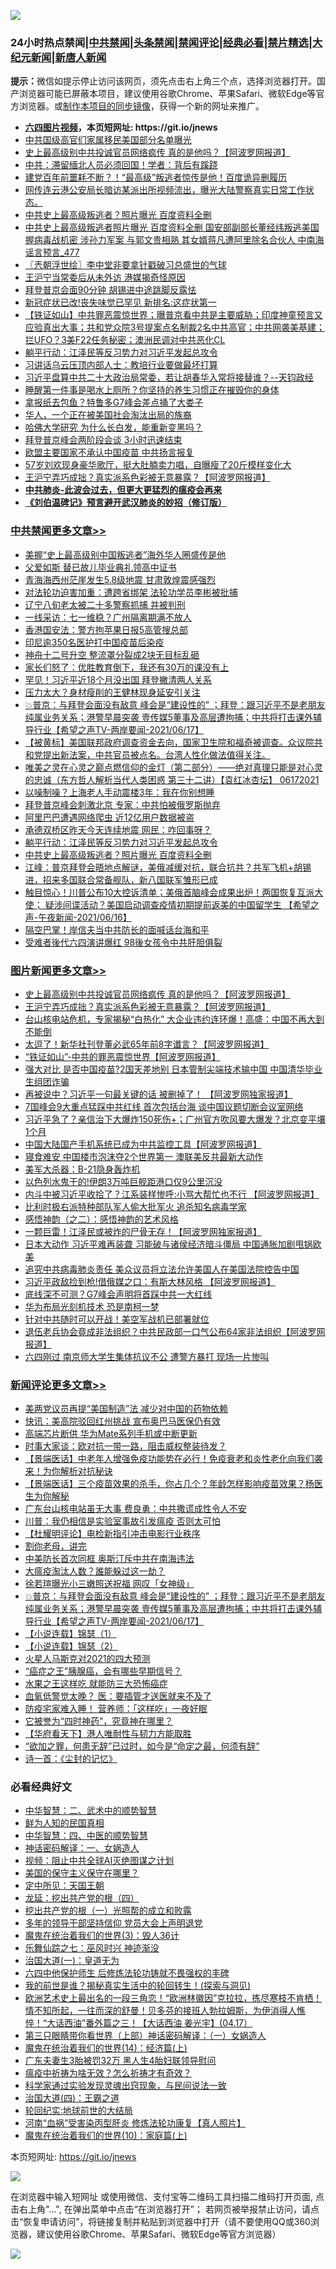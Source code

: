 ![](https://raw.githubusercontent.com/fqnews/bnews/master/64photo/fqnews-qr.jpg)

<div id="tt">
<h3>24小时热点禁闻|<a href="#%E4%B8%AD%E5%85%B1%E7%A6%81%E9%97%BB%E6%9B%B4%E5%A4%9A%E6%96%87%E7%AB%A0">中共禁闻</a>|<a href="#%E5%9B%BE%E7%89%87%E6%96%B0%E9%97%BB%E6%9B%B4%E5%A4%9A%E6%96%87%E7%AB%A0">头条禁闻</a>|<a href="#%E6%96%B0%E9%97%BB%E8%AF%84%E8%AE%BA%E6%9B%B4%E5%A4%9A%E6%96%87%E7%AB%A0">禁闻评论|<a href="#%E5%BF%85%E7%9C%8B%E7%BB%8F%E5%85%B8%E5%A5%BD%E6%96%87">经典必看|<a href="/video.md#%E7%A6%81%E7%89%87%E7%B2%BE%E9%80%89">禁片精选</a>|<a href="https://github.com/fqnews/djy/blob/master/gb/nf1351518.md#1">大纪元新闻</a>|<a href="https://github.com/fqnews/ntdtv/blob/master/gb/prog204.md#1">新唐人新闻</a></h3>
<div><b>提示：</b>微信如提示停止访问该网页，须先点击右上角三个点，选择浏览器打开。国产浏览器可能已屏蔽本项目，建议使用谷歌Chrome、苹果Safari、微软Edge等官方浏览器。或<a href="https://github.com/fqnews/bnews/blob/master/%E5%88%B6%E4%BD%9Cgit%E7%A6%81%E9%97%BB%E9%95%9C%E5%83%8F.md">制作本项目的同步镜像</a>，获得一个新的网址来推广。</div>
<ul>
<li><b><a href="http://d1.bdrive.tk/64.mp4" target="_blank">六四图片视频</a>，本页短网址: https://git.io/jnews</b></li>
<li><a href="/lifebaike/20210617/1568318.md">中共国级高官们家属移民美国部分名单曝光</a></li>
<li><a href="/topimagenews/20210617/1568586.md">史上最高级别中共投诚官员网络疯传 真的是他吗？【阿波罗网报道】</a></li>
<li><a href="/cnnews/20210617/1568296.md">中共：滞留缅北人员必须回国！学者：背后有蹊跷</a></li>
<li><a href="/comments/20210617/1568497.md">建党百年前噩耗不断？！“最高级”叛逃者惊传是他！百度诡异删履历</a></li>
<li><a href="/bannedvideo/20210617/1568352.md">网传连云港公安局长暗访某派出所视频流出，曝光大陆警察真实日常工作状态。</a></li>
<li><a href="/cbnews/20210617/1568531.md">中共史上最高级叛逃者？照片曝光 百度资料全删</a></li>
<li><a href="/comments/20210617/1568564.md">中共史上最高级叛逃者照片曝光 百度资料全删 国安部副部长董经纬叛逃美国 握病毒战机密 涉孙力军案 与郭文贵相熟 其女婿蒋凡遭阿里除名合伙人 中南海谣言预言_477</a></li>
<li><a href="/ssgc/20210617/1568278.md">〖兲朝浮世绘〗李中堂非要拿针戳破习总盛世的气球</a></li>
<li><a href="/cbnews/20210617/1568493.md">王沪宁当常委后从未外访 港媒揭奇怪原因</a></li>
<li><a href="/cbnews/20210617/1568226.md">拜登普京会面90分钟 胡锡进中途跳脚反露怯</a></li>
<li><a href="/cnnews/20210617/1568244.md">新冠症状已改!丧失味觉已罕见 新排名:这症状第一</a></li>
<li><a href="/bannedvideo/20210617/1568204.md">【铁证如山】中共罪恶震惊世界；曝普京看中共是主要威胁；印度神童预言又应验真出大事；共和党众院3号提案点名制裁2名中共高官；中共网袭美基建；拦UFO？3美F22任务秘密；澳洲民调对中共恶化CL</a></li>
<li><a href="/cbnews/20210617/1568536.md">躺平行动：江泽民等反习势力对习近平发起总攻令</a></li>
<li><a href="/cnnews/20210617/1568542.md">习讲话乌云压顶内部人士：教培行业要做最坏打算</a></li>
<li><a href="/bannedvideo/20210617/1568669.md">习近平盘算中共二十大政治局常委，若让胡春华入常将接替谁？--天钧政经</a></li>
<li><a href="/lifebaike/20210617/1568294.md">睡醒第一件事是喝水上厕所？你坚持的养生习惯正在摧毁你的身体</a></li>
<li><a href="/cnnews/20210617/1568267.md">拿报纸去包鱼？特鲁多G7峰会差点捅了大娄子</a></li>
<li><a href="/comments/20210617/1568533.md">华人，一个正在被美国社会淘汰出局的族裔</a></li>
<li><a href="/cnnews/20210617/1568340.md">哈佛大学研究 为什么长白发，能重新变黑吗？</a></li>
<li><a href="/comments/20210617/1568172.md">拜登普京峰会两阶段会谈 3小时迅速结束</a></li>
<li><a href="/cnnews/20210617/1568272.md">欧盟主要国家不承认中国疫苗 中共扬言报复</a></li>
<li><a href="/yule/20210617/1568188.md">57岁刘欢现身豪华歌厅，挺大肚腩卖力唱，自曝瘦了20斤模样变化大</a></li>
<li><a href="/topimagenews/20210617/1568585.md">王沪宁弄巧成拙？真实派系色彩被无意暴露？【阿波罗网报道】</a></li>
<li><b><a href="/comments/20200211/1275071.md" target="_blank">中共肺炎-此波会过去，但更大更猛烈的瘟疫会再来</a></b></li>
<li><b><a href="/comments/20200207/1272816.md" target="_blank">《刘伯温碑记》预言避开武汉肺炎的妙招（修订版）</a></b></li>
</ul>
</div>

<div class="catlist">
<h3><a href="/cbnews/" target="_blank">中共禁闻</a><span><a href="/cbnews/" target="_blank" rel="nofollow">更多文章>></a></span></h3>
<ul>
<li><a href="/cbnews/20210617/1568911.md" target="_blank">美握“史上最高级别中国叛逃者”海外华人圈盛传是他</a></li>
<li><a href="/cbnews/20210617/1568892.md" target="_blank">父爱如斯 替已故儿毕业典礼领高中证书</a></li>
<li><a href="/cbnews/20210617/1568867.md" target="_blank">青海海西州茫崖发生5.8级地震 甘肃敦煌震感强烈</a></li>
<li><a href="/cbnews/20210617/1568866.md" target="_blank">对法轮功迫害加重：遭跨省绑架 法轮功学员李彬被批捕</a></li>
<li><a href="/cbnews/20210617/1568865.md" target="_blank">辽宁八旬老太被二十多警察抓捕 并被判刑</a></li>
<li><a href="/cbnews/20210617/1568848.md" target="_blank">一线采访：七一维稳？广州隔离期满不放人</a></li>
<li><a href="/cbnews/20210617/1568830.md" target="_blank">香港国安法：警方拘苹果日报5高管搜总部</a></li>
<li><a href="/cbnews/20210617/1568804.md" target="_blank">印尼逾350名医护打中国疫苗后染疫</a></li>
<li><a href="/cbnews/20210617/1568807.md" target="_blank">神舟十二号升空 整流罩分裂成2块无目标乱砸</a></li>
<li><a href="/cbnews/20210617/1568806.md" target="_blank">家长们怒了：优胜教育倒下，我还有30万的课没有上</a></li>
<li><a href="/cbnews/20210617/1568782.md" target="_blank">罕见！习近平近18个月没出国 拜登撇清两人关系</a></li>
<li><a href="/cbnews/20210617/1568781.md" target="_blank">压力太大？身材瘦削的王健林现身延安引关注</a></li>
<li><a href="/comments/20210617/1568780.md" target="_blank">💥普京：与拜登会面没有敌意 峰会是“建设性的” ；拜登：跟习近平不是老朋友 纯属业务关系；港警早晨突袭 壹传媒5董事及高层遭拘捕；中共将打击课外辅导行业【希望之声TV-两岸要闻-2021/06/17】</a></li>
<li><a href="/comments/20210617/1568724.md" target="_blank">【被黄标】美国联邦政府调查资金去向，国家卫生院和福奇被调查。众议院共和党提出新法案，中共官员被点名。台湾人性化做法值得关注。</a></li>
<li><a href="/comments/20210617/1568712.md" target="_blank">唯美之灵在心灵之巅点燃信仰的金灯（第二部分）——绝对真理只能是对心灵的忠诚（东方哲人解析当代人类困惑  第三十二讲）【袁红冰杏坛】 06172021</a></li>
<li><a href="/cbnews/20210617/1568647.md" target="_blank">以噪制噪？上海老人手动震楼3年：我在你别想睡</a></li>
<li><a href="/cbnews/20210617/1568600.md" target="_blank">拜登普京峰会刺激北京 专家：中共怕被俄罗斯抛弃</a></li>
<li><a href="/cbnews/20210617/1568599.md" target="_blank">阿里巴巴遭遇网络爬虫 近12亿用户数据被盗</a></li>
<li><a href="/cbnews/20210617/1568541.md" target="_blank">承德双桥区昨天今天连续地震 网民：咋回事呀？</a></li>
<li><a href="/cbnews/20210617/1568536.md" target="_blank">躺平行动：江泽民等反习势力对习近平发起总攻令</a></li>
<li><a href="/cbnews/20210617/1568531.md" target="_blank">中共史上最高级叛逃者？照片曝光 百度资料全删</a></li>
<li><a href="/cbnews/20210617/1568529.md" target="_blank">江峰：普京拜登会晤地点解谜，美俄减缓对抗，联合抗共？共军飞机+胡锡进，招来多国联合常备舰队，新八国联军雏形已成</a></li>
<li><a href="/comments/20210617/1568520.md" target="_blank">触目惊心！川普公布10大控诉清单；美俄首脑峰会成果出炉！两国恢复互派大使； 疑涉间谍活动？美国启动调查疫情初期提前返美的中国留学生 【希望之声-午夜新闻-2021/06/16】</a></li>
<li><a href="/cbnews/20210617/1568513.md" target="_blank">隔空巴掌！岸信夫当中共防长的面喊话台海和平</a></li>
<li><a href="/cbnews/20210617/1568507.md" target="_blank">受难者後代六四演讲爆红 98後女孩令中共肝胆俱裂</a></li>

</ul>
</div>
<div class="catlist">
<h3><a href="/topimagenews/" target="_blank">图片新闻</a><span><a href="/topimagenews/" target="_blank" rel="nofollow">更多文章>></a></span></h3>
<ul>
<li><a href="/topimagenews/20210617/1568586.md" target="_blank">史上最高级别中共投诚官员网络疯传 真的是他吗？【阿波罗网报道】</a></li>
<li><a href="/topimagenews/20210617/1568585.md" target="_blank">王沪宁弄巧成拙？真实派系色彩被无意暴露？【阿波罗网报道】</a></li>
<li><a href="/topimagenews/20210616/1567991.md" target="_blank">台山核电站危机，专家揭秘“白热化” 大企业违约连环爆！高盛：中国不再大到不能倒</a></li>
<li><a href="/topimagenews/20210616/1567809.md" target="_blank">太逗了！新华社刊登董必武65年前8字谶言？【阿波罗网报道】</a></li>
<li><a href="/topimagenews/20210616/1567674.md" target="_blank">“铁证如山”-中共的罪恶震惊世界【阿波罗网报道】</a></li>
<li><a href="/topimagenews/20210615/1567286.md" target="_blank">强大对比 是否中国疫苗?2国天差地别 日本管制尖端技术输中国 中国清华毕业生组团诈骗</a></li>
<li><a href="/topimagenews/20210615/1567099.md" target="_blank">再被说中？习近平一句最关键的话 被删掉了！ 【阿波罗网独家报道】</a></li>
<li><a href="/topimagenews/20210614/1566582.md" target="_blank">7国峰会9大重点猛踩中共红线 首次包括台海 谈中国议题切断会议室网络</a></li>
<li><a href="/topimagenews/20210614/1566288.md" target="_blank">习近平急了？亲信治下大爆炸150死伤+；广州官方吹风要大爆发？北京变平壤1个月</a></li>
<li><a href="/topimagenews/20210614/1566204.md" target="_blank">中国大陆国产手机系统已成为中共监控工具【阿波罗网报道】</a></li>
<li><a href="/topimagenews/20210614/1566191.md" target="_blank">寝食难安 中国楼市泡沫夺2个世界第一 澳联美反共最新大动作</a></li>
<li><a href="/topimagenews/20210613/1565974.md" target="_blank">美军大杀器：B-21隐身轰炸机</a></li>
<li><a href="/topimagenews/20210613/1565965.md" target="_blank">以色列水鬼干的!伊朗3万吨巨舰距港口仅9公里沉没</a></li>
<li><a href="/topimagenews/20210613/1565945.md" target="_blank">内斗中被习近平收拾了？江系装样惨呼:小骂大帮忙也不行 【阿波罗网报道】</a></li>
<li><a href="/topimagenews/20210613/1565758.md" target="_blank">比利时极右派特种部队军人偷大批军火 追杀知名病毒学家</a></li>
<li><a href="/comments/20210612/1565472.md" target="_blank">感悟神韵（之二）：感悟神韵的艺术风格</a></li>
<li><a href="/topimagenews/20210612/1565301.md" target="_blank">一颗巨雷！江泽民或被炸的尸骨无存！【阿波罗网独家报道】</a></li>
<li><a href="/topimagenews/20210611/1564833.md" target="_blank">日本大动作 习近平难再装聋 习能破与诸侯经济暗斗僵局 中国通胀加剧甩锅欧美</a></li>
<li><a href="/topimagenews/20210611/1564685.md" target="_blank">追究中共病毒肺炎责任 美众议员将立法允许美国人在美国法院控告中国</a></li>
<li><a href="/topimagenews/20210611/1564647.md" target="_blank">习近平政敌捡到枪!借俄媒之口：有斯大林风格 【阿波罗网报道】</a></li>
<li><a href="/topimagenews/20210609/1563248.md" target="_blank">底线深不可测？G7峰会声明将首踩中共一大红线</a></li>
<li><a href="/topimagenews/20210609/1563122.md" target="_blank">华为布局光刻机技术 恐是南柯一梦</a></li>
<li><a href="/topimagenews/20210608/1562813.md" target="_blank">针对中共随时可以开战！美空军战机已部署就位</a></li>
<li><a href="/topimagenews/20210608/1562650.md" target="_blank">退伍老兵协会竟成非法组织？中共民政部一口气公布64家非法组织【阿波罗网报道】</a></li>
<li><a href="/topimagenews/20210608/1562320.md" target="_blank">六四刚过 南京师大学生集体抗议不公 遭警方暴打 现场一片惨叫</a></li>

</ul>
</div>
<div class="catlist">
<h3><a href="/comments/" target="_blank">新闻评论</a><span><a href="/comments/" target="_blank" rel="nofollow">更多文章>></a></span></h3>
<ul>
<li><a href="/comments/20210617/1568908.md" target="_blank">美两党议员再提“美国制造”法 减少对中国的药物依赖</a></li>
<li><a href="/comments/20210617/1568907.md" target="_blank">快讯：美高院驳回红州挑战 宣布奥巴马医保仍有效</a></li>
<li><a href="/comments/20210617/1568906.md" target="_blank">高端芯片断供 华为Mate系列手机或中断更新</a></li>
<li><a href="/comments/20210617/1568877.md" target="_blank">时事大家谈：欧对抗一带一路，阻击威权整装待发？</a></li>
<li><a href="/comments/20210617/1568875.md" target="_blank">【景端医话】中老年人增强免疫功能势在必行！免疫衰老和炎性老化向我们袭来！为你解析对抗秘诀</a></li>
<li><a href="/comments/20210617/1568874.md" target="_blank">【景端医话】三个疫苗效果的杀手，你占几个？年龄怎样影响疫苗效果？杨医生为你解秘</a></li>
<li><a href="/comments/20210617/1568853.md" target="_blank">广东台山核电站虽无大事 费良勇：中共撒谎成性令人不安</a></li>
<li><a href="/comments/20210617/1568852.md" target="_blank">川普：我仍相信是实验室事故引发瘟疫 否则太可怕</a></li>
<li><a href="/comments/20210617/1568850.md" target="_blank">【杜耀明评论】电检新指引冲击电影行业秩序</a></li>
<li><a href="/comments/20210617/1568832.md" target="_blank">割你老母，讲完</a></li>
<li><a href="/comments/20210617/1568831.md" target="_blank">中美防长首次同框 奥斯汀斥中共在南海违法</a></li>
<li><a href="/comments/20210617/1568802.md" target="_blank">大瘟疫淘汰人数？誰能躲过这一劫？</a></li>
<li><a href="/comments/20210617/1568785.md" target="_blank">徐若瑄曝光小三嫩照送祝福 网叹「女神级」</a></li>
<li><a href="/comments/20210617/1568780.md" target="_blank">💥普京：与拜登会面没有敌意 峰会是“建设性的” ；拜登：跟习近平不是老朋友 纯属业务关系；港警早晨突袭 壹传媒5董事及高层遭拘捕；中共将打击课外辅导行业【希望之声TV-两岸要闻-2021/06/17】</a></li>
<li><a href="/comments/20210617/1568777.md" target="_blank">【小说连载】锦瑟（1）</a></li>
<li><a href="/comments/20210617/1568776.md" target="_blank">【小说连载】锦瑟（2）</a></li>
<li><a href="/comments/20210617/1568753.md" target="_blank">火星人马斯克对2021的四大预测</a></li>
<li><a href="/comments/20210617/1568752.md" target="_blank">“癌症之王”胰腺癌，会有哪些早期信号？</a></li>
<li><a href="/comments/20210617/1568732.md" target="_blank">水果之王这样吃 就能防三大恐怖癌症</a></li>
<li><a href="/comments/20210617/1568731.md" target="_blank">血氧低警觉太晚？ 医：要插管才送医就来不及了</a></li>
<li><a href="/comments/20210617/1568730.md" target="_blank">防疫宅家难入睡！ 营养师：「这样吃」一夜好眠</a></li>
<li><a href="/comments/20210617/1568729.md" target="_blank">它被誉为“四时神药”，究竟神在哪里？</a></li>
<li><a href="/comments/20210617/1568728.md" target="_blank">【华府看天下】港人唯耐性与韧力方能取胜</a></li>
<li><a href="/comments/20210617/1568727.md" target="_blank">“欲加之罪，何患无辞”已过时，如今是“命定之最，何须有辞”</a></li>
<li><a href="/comments/20210617/1568726.md" target="_blank">诗一首：《尘封的记忆》</a></li>

</ul>
</div>

<div class="catlist">
<h3>必看经典好文</h3>
<ul>
<li><a href="/comments/20200605/783249.md" target="_blank">中华智慧：二、武术中的顺势智慧</a></li>
<li><a href="/comments/20200926/1403589.md" target="_blank">鲜为人知的民国真相</a></li>
<li><a href="/comments/20200605/783247.md" target="_blank">中华智慧：四、中医的顺势智慧</a></li>
<li><a href="/comments/20200609/1342224.md" target="_blank">神话密码解译：一、女娲造人</a></li>
<li><a href="/comments/20201221/1451945.md" target="_blank">视频：阻止中共全球AI灭绝图谋之计划</a></li>
<li><a href="/lifebaike/20200520/1331379.md" target="_blank">美国的保守主义保守在哪里？</a></li>
<li><a href="/tculture/xiulian/20151111/470021.md" target="_blank">定中所见：天国王朝</a></li>
<li><a href="/comments/20200930/1405812.md" target="_blank">龙延：挖出共产党的根（四）</a></li>
<li><a href="/comments/20200629/1352460.md" target="_blank">挖出共产党的根（一）光照帮的成立和败露</a></li>
<li><a href="/comments/20210307/1500218.md" target="_blank">多年的领导干部坚持信仰 党员大会上声明退党</a></li>
<li><a href="/topimagenews/20180521/945342.md" target="_blank">魔鬼在统治着我们的世界(3)：毁人36计</a></li>
<li><a href="/tculture/20190101/792550.md" target="_blank">乐舞仙踪之七：巫风时兴 神迹渐没</a></li>
<li><a href="/cbnews/20180307/911097.md" target="_blank">治国大道(一)：皇道无为</a></li>
<li><a href="/comments/20200926/1403542.md" target="_blank">六四中他保护师生 后修炼法轮功铸就不畏强权的丰碑</a></li>
<li><a href="/comments/20200715/1359453.md" target="_blank">我的前世是谁？揭秘真实生活中的轮回转生！(探索与洞见)</a></li>
<li><a href="/bannedvideo/20210418/1528557.md" target="_blank">欧洲艺术史上最出名的一段三角恋！“欧洲林徽因”克拉拉，拣尽寒枝不肯栖！情不知所起，一往而深的舒曼！贝多芬的接班人勃拉姆斯，为伊消得人憔悴！“大话西油”番外篇之三！【大话西油 姜光宇】(04.17）</a></li>
<li><a href="/comments/20200426/1319648.md" target="_blank">第三只眼睛带你看世界（上部）神话密码解译：（一）女娲造人</a></li>
<li><a href="/topimagenews/20180605/953415.md" target="_blank">魔鬼在统治着我们的世界(14)：经济篇(上)</a></li>
<li><a href="/cbnews/20200611/1343037.md" target="_blank">广东夫妻生3胎被罚32万 黑人生4胎妇联领导慰问</a></li>
<li><a href="/comments/20200502/1322275.md" target="_blank">瘟疫中祈祷为啥无效？怎么祈祷才有奇效？</a></li>
<li><a href="/comments/20200921/1400587.md" target="_blank">科学家通过实验发现灵魂出窍现象，与民间说法一致</a></li>
<li><a href="/cbnews/20180310/912637.md" target="_blank">治国大道(四)：王霸之道</a></li>
<li><a href="/comments/20200920/582873.md" target="_blank">轮回纪实:地球前世的大结局</a></li>
<li><a href="/comments/20210329/1514622.md" target="_blank">河南“血祸”受害染丙型肝炎 修炼法轮功康复【真人照片】</a></li>
<li><a href="/topimagenews/20180529/950153.md" target="_blank">魔鬼在统治着我们的世界(10)：家庭篇(上)</a></li>

</ul>
</div>

本页短网址: https://git.io/jnews

![](https://raw.githubusercontent.com/fqnews/bnews/master/64photo/fqnews-qr.jpg)

在浏览器中输入短网址 或使用微信、支付宝等二维码工具扫描二维码打开页面, 点击右上角"...", 在弹出菜单中点击“在浏览器打开”； 若网页被举报禁止访问，请点击“恢复申请访问”，将链接复制并粘贴到浏览器中打开（请不要使用QQ或360浏览器，建议使用谷歌Chrome、苹果Safari、微软Edge等官方浏览器）

![](https://raw.githubusercontent.com/fqnews/bnews/master/64photo/wx.jpg)